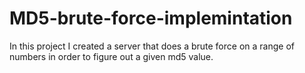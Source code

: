 # MD5-brute-force-implemintation
In this project I created a server that does a brute force on a range of numbers in order to figure out a given md5 value.
